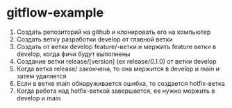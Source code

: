 # gitflow-example

1. Создать репозиторий на github и клонировать его на компьютер
2. Создать ветку разработки develop от главной ветки
3. Создать от ветки develop feature/-ветки и мержить feature ветки в develop, когда фичи будут выполнены
4. Создание ветки release/[version] (ex release/0.1.0) от ветки develop
5. Когда ветка release/ закончена, то она мержится в develop и main и затем удаляется
6. Если в ветке main обнаруживается ошибка, то создается hotfix-ветка
7. Когда работа над hotfix-веткой завершается, ее нужно мержить в develop и main

